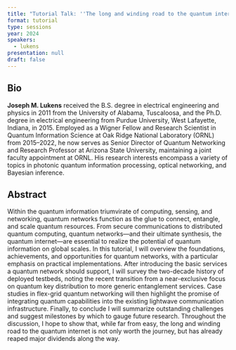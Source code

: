 ```yaml
---
title: "Tutorial Talk: ''The long and winding road to the quantum internet''"
format: tutorial
type: sessions
year: 2024
speakers:
  - lukens
presentation: null
draft: false
---
```

## Bio
**Joseph M. Lukens** received the B.S. degree in electrical engineering and physics in 2011 from the University of Alabama, Tuscaloosa, and the Ph.D. degree in electrical engineering from Purdue University, West Lafayette, Indiana, in 2015. Employed as a Wigner Fellow and Research Scientist in Quantum Information Science at Oak Ridge National Laboratory (ORNL) from 2015–2022, he now serves as Senior Director of Quantum Networking and Research Professor at Arizona State University, maintaining a joint faculty appointment at ORNL. His research interests encompass a variety of topics in photonic quantum information processing, optical networking, and Bayesian inference.

## Abstract
Within the quantum information triumvirate of computing, sensing, and networking, quantum networks function as the glue to connect, entangle, and scale quantum resources. From secure communications to distributed quantum computing, quantum networks—and their ultimate synthesis, the quantum internet—are essential to realize the potential of quantum information on global scales. In this tutorial, I will overview the foundations, achievements, and opportunities for quantum networks, with a particular emphasis on practical implementations. After introducing the basic services a quantum network should support, I will survey the two-decade history of deployed testbeds, noting the recent transition from a near-exclusive focus on quantum key distribution to more generic entanglement services. Case studies in flex-grid quantum networking will then highlight the promise of integrating quantum capabilities into the existing lightwave communication infrastructure. Finally, to conclude I will summarize outstanding challenges and suggest milestones by which to gauge future research. Throughout the discussion, I hope to show that, while far from easy, the long and winding road to the quantum internet is not only worth the journey, but has already reaped major dividends along the way.



<!-- fields to use above: -->
<!-- videoId: "Vfl9pPh6ipI" -->
<!-- presentation: "/2024/sessions/slides/QCrypt2024InvitedDiamanti.pdf" -->
